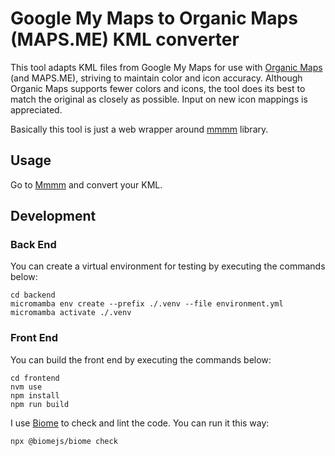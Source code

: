 Google My Maps to Organic Maps (MAPS.ME) KML converter
======================================================

This tool adapts KML files from Google My Maps
for use with [Organic Maps](https://organicmaps.app/) (and MAPS.ME),
striving to maintain color and icon accuracy.
Although Organic Maps supports fewer colors and icons,
the tool does its best to match the original as closely as possible.
Input on new icon mappings is appreciated.

Basically this tool is just a web wrapper around [mmmm](https://github.com/igrmk/mmmm) library.

Usage
-----

Go to [Mmmm](https://mmm.city) and convert your KML.

Development
-----------

### Back End

You can create a virtual environment for testing by executing the commands below:

    cd backend
    micromamba env create --prefix ./.venv --file environment.yml
    micromamba activate ./.venv

### Front End

You can build the front end by executing the commands below:

    cd frontend
    nvm use
    npm install
    npm run build

I use [Biome](https://biomejs.dev/) to check and lint the code.
You can run it this way:

    npx @biomejs/biome check
